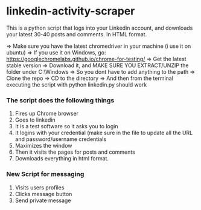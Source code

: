 # linkedin-activity-scraper
This is a python script that logs into your Linkedin account, and downloads your latest 30-40 posts and comments. In HTML format.

=> Make sure you have the latest chromedriver in your machine (i use it on ubuntu)
=> If you use it on Windows, go: https://googlechromelabs.github.io/chrome-for-testing/
=> Get the latest stable version
=> Download it, and MAKE SURE YOU EXTRACT/UNZIP the folder under C:\Windows 
=> So you dont have to add anything to the path
=> Clone the repo
=> CD to the directory
=> And then from the terminal executing the script with python linkedin.py should work

### The script does the following things

1. Fires up Chrome browser
2. Goes to linkedin
3. It is a test software so it asks you to login
4. It logins with your credential (make sure in the file to update all the URL and password/username credentials
5. Maximizes the window
6. Then it visits the pages for posts and comments
7. Downloads everything in html format.


### New Script for messaging

1. Visits users profiles
2. Clicks message button
3. Send private message

